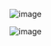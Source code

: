 ![image](https://github.com/user-attachments/assets/f5b3d118-98dd-439e-97b2-f4a7b05d32d8)

![image](https://github.com/user-attachments/assets/896a72de-68e4-4f90-867e-ae1267f7bfd6)
